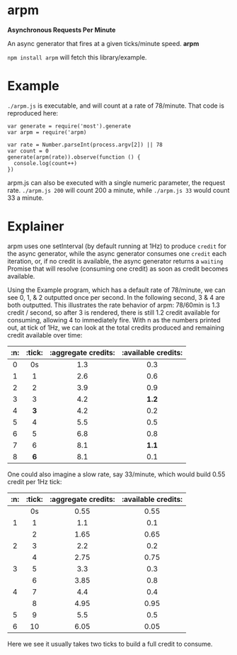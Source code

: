 # arpm
**Asynchronous Requests Per Minute**

An async generator that fires at a given ticks/minute speed. **arpm** 

`npm install arpm` will fetch this library/example.

# Example

`./arpm.js` is executable, and will count at a rate of 78/minute. That code is reproduced here:

```
var generate = require('most').generate
var arpm = require('arpm)

var rate = Number.parseInt(process.argv[2]) || 78
var count = 0
generate(arpm(rate)).observe(function () {
  console.log(count++)
})
```

arpm.js can also be executed with a single numeric parameter, the request rate. `./arpm.js 200` will count 200 a minute, while `./arpm.js 33` would count 33 a minute.

# Explainer

arpm uses one setInterval (by default running at 1Hz) to produce `credit` for the async generator, while the async generator consumes one `credit` each iteration, or, if no credit is available, the async generator returns a `waiting` Promise that will resolve (consuming one credit) as soon as credit becomes available.

Using the Example program, which has a default rate of 78/minute, we can see 0, 1, & 2 outputted once per second. In the following second, 3 & 4 are both outputted. This illustrates the rate behavior of arpm: 78/60min is 1.3 credit / second, so after 3 is rendered, there is still 1.2 credit available for consuming, allowing 4 to immediately fire. With n as the numbers printed out, at tick of 1Hz, we can look at the total credits produced and remaining credit available over time:

|:n:|:tick:|:aggregate credits:|:available credits:|
|:-:|:----:|:-----------------:|:-----------------:|
| 0 | 0s | 1.3 | 0.3 |
| 1 | 1 | 2.6 | 0.6 |
| 2 | 2 | 3.9 | 0.9 |
| 3 | 3 | 4.2 | **1.2** |
| 4 | **3** | 4.2 | 0.2 |
| 5 | 4 | 5.5 | 0.5 |
| 6 | 5 | 6.8 | 0.8 |
| 7 | 6 | 8.1 | **1.1** |
| 8 | **6** | 8.1 | 0.1 |

One could also imagine a slow rate, say 33/minute, which would build 0.55 credit per 1Hz tick:

|:n:|:tick:|:aggregate credits:|:available credits:|
|:-:|:----:|:-----------------:|:-----------------:|
|   | 0s | 0.55 | 0.55 |
| 1 | 1 | 1.1 | 0.1 |
|   | 2 | 1.65 | 0.65 |
| 2 | 3 | 2.2 | 0.2 |
|   | 4 | 2.75 | 0.75 |
| 3 | 5 | 3.3 | 0.3 |
|   | 6 | 3.85 | 0.8 |
| 4 | 7 | 4.4 | 0.4 |
|   | 8 | 4.95 | 0.95 |
| 5 | 9 | 5.5 | 0.5 |
| 6 | 10 | 6.05 | 0.05 |

Here we see it usually takes two ticks to build a full credit to consume.
